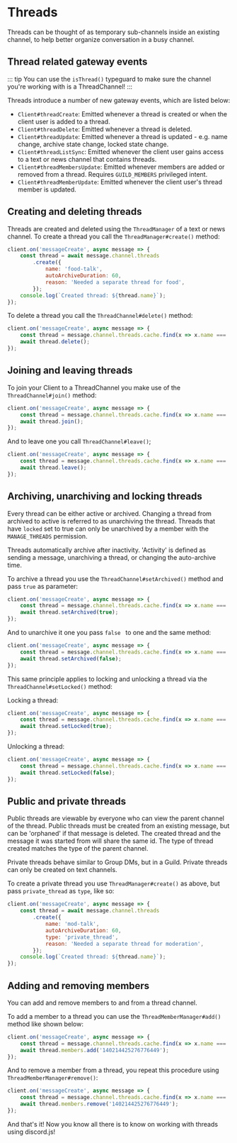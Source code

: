 # Threads

Threads can be thought of as temporary sub-channels inside an existing channel, to help better organize conversation in a busy channel.

## Thread related gateway events

::: tip
You can use the `isThread()` typeguard to make sure the channel you're working with is a ThreadChannel!
:::

Threads introduce a number of new gateway events, which are listed below:

- `Client#threadCreate`: Emitted whenever a thread is created or when the client user is added to a thread.
- `Client#threadDelete`: Emitted whenever a thread is deleted.
- `Client#threadUpdate`: Emitted whenever a thread is updated - e.g. name change, archive state change, locked state change.
- `Client#threadListSync`: Emitted whenever the client user gains access to a text or news channel that contains threads.
- `Client#threadMembersUpdate`: Emitted whenever members are added or removed from a thread. Requires `GUILD_MEMBERS` privileged intent.
- `Client#threadMemberUpdate`: Emitted whenever the client user's thread member is updated.

## Creating and deleting threads

Threads are created and deleted using the `ThreadManager` of a text or news channel.
To create a thread you call the `ThreadManager#create()` method:

```js {2-8}
client.on('messageCreate', async message => {
	const thread = await message.channel.threads
		.create({
			name: 'food-talk',
			autoArchiveDuration: 60,
			reason: 'Needed a separate thread for food',
		});
	console.log(`Created thread: ${thread.name}`);
});
```

To delete a thread you call the `ThreadChannel#delete()` method:

```js {2,3}
client.on('messageCreate', async message => {
	const thread = message.channel.threads.cache.find(x => x.name === 'food-talk');
	await thread.delete();
});
```

## Joining and leaving threads

To join your Client to a ThreadChannel you make use of the `ThreadChannel#join()` method:

```js {3}
client.on('messageCreate', async message => {
	const thread = message.channel.threads.cache.find(x => x.name === 'food-talk');
	await thread.join();
});
```

And to leave one you call `ThreadChannel#leave()`;

```js {3}
client.on('messageCreate', async message => {
	const thread = message.channel.threads.cache.find(x => x.name === 'food-talk');
	await thread.leave();
});
```

## Archiving, unarchiving and locking threads

Every thread can be either active or archived. Changing a thread from archived to active is referred to as unarchiving the thread. Threads that have `locked` set to true can only be unarchived by a member with the `MANAGE_THREADS` permission.

Threads automatically archive after inactivity. 'Activity' is defined as sending a message, unarchiving a thread, or changing the auto-archive time.

To archive a thread you use the `ThreadChannel#setArchived()` method and pass `true` as parameter:

```js {3}
client.on('messageCreate', async message => {
	const thread = message.channel.threads.cache.find(x => x.name === 'food-talk');
	await thread.setArchived(true);
});
```

And to unarchive it one you pass `false ` to one and the same method:

```js {3}
client.on('messageCreate', async message => {
	const thread = message.channel.threads.cache.find(x => x.name === 'food-talk');
	await thread.setArchived(false);
});
```

This same principle applies to locking and unlocking a thread via the `ThreadChannel#setLocked()` method:

Locking a thread:

```js {3}
client.on('messageCreate', async message => {
	const thread = message.channel.threads.cache.find(x => x.name === 'food-talk');
	await thread.setLocked(true);
});
```

Unlocking a thread:

```js {3}
client.on('messageCreate', async message => {
	const thread = message.channel.threads.cache.find(x => x.name === 'food-talk');
	await thread.setLocked(false);
});
```

## Public and private threads

Public threads are viewable by everyone who can view the parent channel of the thread. Public threads must be created from an existing message, but can be 'orphaned' if that message is deleted. The created thread and the message it was started from will share the same id. The type of thread created matches the type of the parent channel.

Private threads behave similar to Group DMs, but in a Guild. Private threads can only be created on text channels.

To create a private thread you use `ThreadManager#create()` as above, but pass `private_thread` as `type`, like so:

```js {6}
client.on('messageCreate', async message => {
	const thread = await message.channel.threads
		.create({
			name: 'mod-talk',
			autoArchiveDuration: 60,
			type: 'private_thread',
			reason: 'Needed a separate thread for moderation',
		});
	console.log(`Created thread: ${thread.name}`);
});
```

## Adding and removing members

You can add and remove members to and from a thread channel.

To add a member to a thread you can use the `ThreadMemberManager#add()` method like shown below:

```js {3}
client.on('messageCreate', async message => {
	const thread = message.channel.threads.cache.find(x => x.name === 'food-talk');
	await thread.members.add('140214425276776449');
});
```

And to remove a member from a thread, you repeat this procedure using `ThreadMemberManager#remove()`:

```js {3}
client.on('messageCreate', async message => {
	const thread = message.channel.threads.cache.find(x => x.name === 'food-talk');
	await thread.members.remove('140214425276776449');
});
```

And that's it! Now you know all there is to know on working with threads using discord.js!